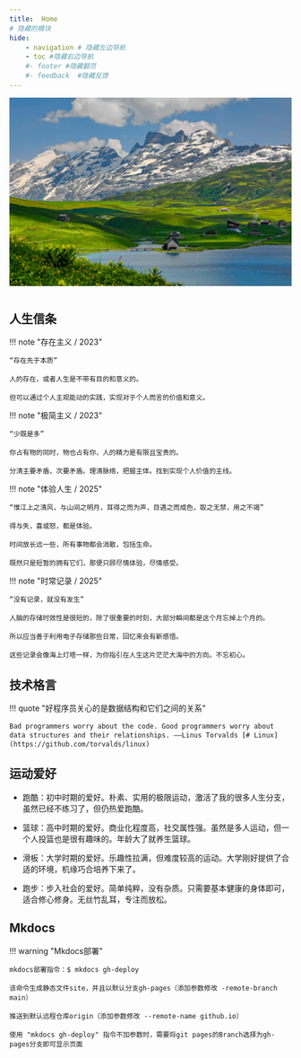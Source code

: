 ```yaml
---
title:  Home
# 隐藏的模块
hide:
    - navigation # 隐藏左边导航
    - toc #隐藏右边导航
    #- footer #隐藏翻页
    #- feedback  #隐藏反馈
---
```


![](SwissMountain.jpg)

#

## 人生信条

!!! note "存在主义 / 2023"

    “存在先于本质”
    
    人的存在，或者人生是不带有目的和意义的。
    
    但可以通过个人主观能动的实践，实现对于个人而言的价值和意义。

!!! note "极简主义 / 2023"

    “少既是多”

    你占有物的同时，物也占有你，人的精力是有限且宝贵的。

    分清主要矛盾，次要矛盾。理清脉络，把握主体。找到实现个人价值的主线。

!!! note "体验人生 / 2025"

    “惟江上之清风，与山间之明月，耳得之而为声，目遇之而成色，取之无禁，用之不竭”

    得与失，喜或怒，都是体验。
    
    时间放长远一些，所有事物都会消散，包括生命。

    既然只是短暂的拥有它们，那便只顾尽情体验，尽情感受。

!!! note "时常记录 / 2025"

    “没有记录，就没有发生”

    人脑的存储时效性是很短的，除了很重要的时刻，大部分瞬间都是这个月忘掉上个月的。

    所以应当善于利用电子存储那些日常，回忆来会有新感悟。

    这些记录会像海上灯塔一样，为你指引在人生这片茫茫大海中的方向。不忘初心。


## 技术格言

!!! quote "好程序员关心的是数据结构和它们之间的关系"

    Bad programmers worry about the code. Good programmers worry about data structures and their relationships. ——Linus Torvalds [# Linux](https://github.com/torvalds/linux)

    
## 运动爱好

- 跑酷：初中时期的爱好。朴素、实用的极限运动，激活了我的很多人生分支，虽然已经不练习了，但仍热爱跑酷。

- 篮球：高中时期的爱好。商业化程度高，社交属性强。虽然是多人运动，但一个人投篮也是很有趣味的。年龄大了就养生篮球。

- 滑板：大学时期的爱好。乐趣性拉满，但难度较高的运动。大学刚好提供了合适的环境，机缘巧合培养下来了。

- 跑步：步入社会的爱好。简单纯粹，没有杂质。只需要基本健康的身体即可，适合修心修身。无丝竹乱耳，专注而放松。

## Mkdocs

!!! warning "Mkdocs部署"

    mkdocs部署指令：$ mkdocs gh-deploy

    该命令生成静态文件site，并且以默认分支gh-pages（添加参数修改 -remote-branch main）

    推送到默认远程仓库origin（添加参数修改 --remote-name github.io）

    使用 "mkdocs gh-deploy" 指令不加参数时，需要将git pages的Branch选择为gh-pages分支即可显示页面
